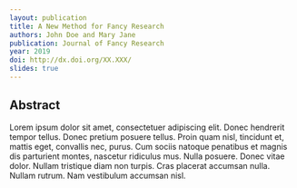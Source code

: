 ```yaml
---
layout: publication
title: A New Method for Fancy Research
authors: John Doe and Mary Jane
publication: Journal of Fancy Research
year: 2019
doi: http://dx.doi.org/XX.XXX/
slides: true
---
```


## Abstract

Lorem ipsum dolor sit amet, consectetuer adipiscing elit. Donec
hendrerit tempor tellus. Donec pretium posuere tellus. Proin quam
nisl, tincidunt et, mattis eget, convallis nec, purus. Cum sociis
natoque penatibus et magnis dis parturient montes, nascetur
ridiculus mus. Nulla posuere. Donec vitae dolor. Nullam tristique
diam non turpis. Cras placerat accumsan nulla. Nullam rutrum. Nam
vestibulum accumsan nisl.
